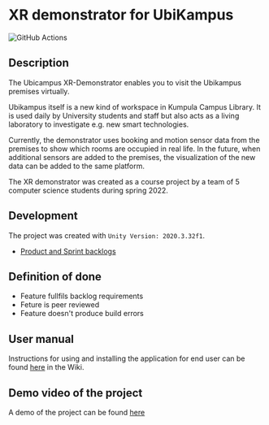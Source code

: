 # XR demonstrator for UbiKampus

![GitHub Actions](https://github.com/Ubikampus-ohtu/xr-demonstrator/workflows/CI/badge.svg)

## Description 

The Ubicampus XR-Demonstrator enables you to visit the Ubikampus premises virtually. 

Ubikampus itself is a new kind of workspace in Kumpula Campus Library. It is used daily by University students and staff but also acts as a living laboratory to investigate e.g. new smart technologies.

Currently, the demonstrator uses booking and motion sensor data from the premises to show which rooms are occupied in real life.
In the future, when additional sensors are added to the premises, the visualization of the new data can be added to the same platform.

The XR demonstrator was created as a course project by a team of 5 computer science students during spring 2022.

## Development

The project was created with `Unity Version: 2020.3.32f1`.

* [Product and Sprint backlogs](https://docs.google.com/spreadsheets/d/1UAFMfQaJO77A-gFC4_5rNKeAvvP4oJuPyzXGSJdbf5Y)

## Definition of done

* Feature fullfils backlog requirements
* Feture is peer reviewed 
* Feature doesn't produce build errors

## User manual

Instructions for using and installing the application for end user can be found [here](https://github.com/UbiKampus-ohtu/xr-demonstrator/wiki/User-manual) in the Wiki.

## Demo video of the project

A demo of the project can be found [here](https://www.youtube.com/watch?v=wGkQy7oOwrc)
